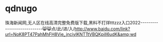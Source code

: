 # qdnugo
珠海新闻网,无人区在线高清完整免费版下载,黑料不打烊tttzzz入口2022----------------------------😸😸点/此/进/入/http://www.baidu.com/link?url=NoK8PT47PahMhFH8Vie_jnciyIKNTTtVBQKpill6udK&amp;wd

